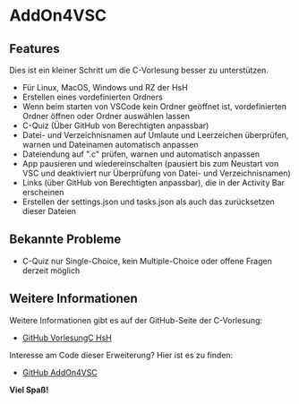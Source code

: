 # AddOn4VSC

## Features

Dies ist ein kleiner Schritt um die C-Vorlesung besser zu unterstützen. 

* Für Linux, MacOS, Windows und RZ der HsH
* Erstellen eines vordefinierten Ordners
* Wenn beim starten von VSCode kein Ordner geöffnet ist, vordefinierten Ordner öffnen oder Ordner auswählen lassen 
* C-Quiz (Über GitHub von Berechtigten anpassbar)
* Datei- und Verzeichnisnamen auf Umlaute und Leerzeichen überprüfen, warnen und Dateinamen automatisch anpassen
* Dateiendung auf ".c" prüfen, warnen und automatisch anpassen
* App pausieren und wiedereinschalten (pausiert bis zum Neustart von VSC und deaktiviert nur Überprüfung von Datei- und Verzeichnisnamen)
* Links (über GitHub von Berechtigten anpassbar), die in der Activity Bar erscheinen
* Erstellen der settings.json und tasks.json als auch das zurücksetzen dieser Dateien

## Bekannte Probleme

- C-Quiz nur Single-Choice, kein Multiple-Choice oder offene Fragen derzeit möglich

## Weitere Informationen

Weitere Informationen gibt es auf der GitHub-Seite der C-Vorlesung:

* [GitHub VorlesungC HsH](https://github.com/hshf1/VorlesungC)

Interesse am Code dieser Erweiterung? Hier ist es zu finden:

* [GitHub AddOn4VSC](https://github.com/cakohsh/addon4vsc)

**Viel Spaß!**
